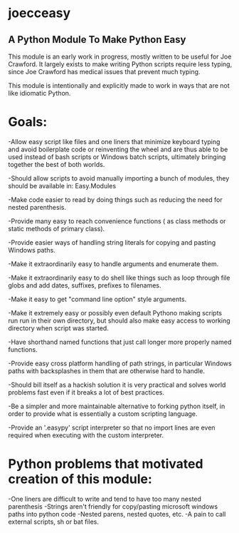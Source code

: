 joecceasy
===========



A Python Module To Make Python Easy
--------------------------------------

This module is an early work in progress, mostly written to be useful for Joe Crawford. It largely exists to make writing Python scripts require less typing, since Joe Crawford has medical issues that prevent much typing.

This module is intentionally and explicitly made to work in ways that are not like idiomatic Python.
  
  
Goals:
========

-Allow easy script like files and one liners that minimize keyboard typing and avoid boilerplate code or reinventing the wheel and are thus able to be used instead of bash scripts or Windows batch scripts, ultimately bringing together the best of both worlds.

-Should allow scripts to avoid manually importing a bunch of modules, they should be available in: Easy.Modules

-Make code easier to read by doing things such as reducing the need for nested parenthesis.

-Provide many easy to reach convenience functions ( as class methods or static methods of primary class).

-Provide easier ways of handling string literals for copying and pasting Windows paths.

-Make it extraordinarily easy to handle arguments and enumerate them.

-Make it extraordinarily easy to do shell like things such as loop through file globs and add dates, suffixes, prefixes to filenames.

-Make it easy to get "command line option" style arguments.

-Make it extremely easy or possibly even default Pythono making scripts run run in their own directory, but should also make easy access to working directory when script was started.

-Have shorthand named functions that just call longer more properly named functions.

-Provide easy cross platform handling of path strings, in particular Windows paths with backsplashes in them that are otherwise hard to handle.

-Should bill itself as a hackish solution it is very practical and solves world problems fast even if it breaks a lot of best practices.

-Be a simpler and more maintainable alternative to forking python itself, in order to provide what is essentially a custom scripting language.

-Provide an '.easypy' script interpreter so that no import lines are even required when executing with the custom interpreter.
 
 
Python problems that motivated creation of this module:
===============================

-One liners are difficult to write and tend to have too many nested parenthesis
-Strings aren't friendly for copy/pasting microsoft windows paths into python code
-Nested parens, nested quotes, etc.
-A pain to call external scripts, sh or bat files.